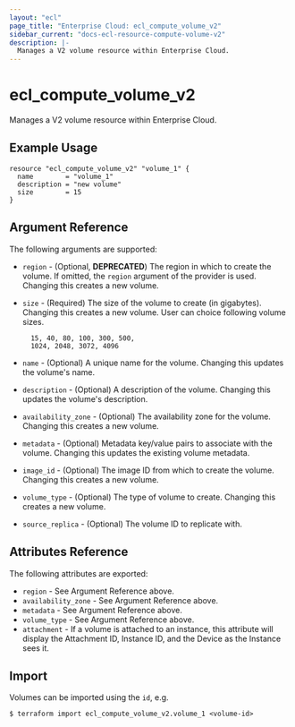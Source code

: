 ```yaml
---
layout: "ecl"
page_title: "Enterprise Cloud: ecl_compute_volume_v2"
sidebar_current: "docs-ecl-resource-compute-volume-v2"
description: |-
  Manages a V2 volume resource within Enterprise Cloud.
---
```


# ecl\_compute\_volume\_v2

Manages a V2 volume resource within Enterprise Cloud.

## Example Usage

```hcl
resource "ecl_compute_volume_v2" "volume_1" {
  name        = "volume_1"
  description = "new volume"
  size        = 15
}
```

## Argument Reference

The following arguments are supported:

* `region` - (Optional, **DEPRECATED**) The region in which to create the volume. If
    omitted, the `region` argument of the provider is used. Changing this
    creates a new volume.

* `size` - (Required) The size of the volume to create (in gigabytes). Changing
    this creates a new volume.
    User can choice following volume sizes. 

        15, 40, 80, 100, 300, 500,
        1024, 2048, 3072, 4096

* `name` - (Optional) A unique name for the volume. Changing this updates the
    volume's name.

* `description` - (Optional) A description of the volume. Changing this updates
    the volume's description.

* `availability_zone` - (Optional) The availability zone for the volume.
    Changing this creates a new volume.

* `metadata` - (Optional) Metadata key/value pairs to associate with the volume.
    Changing this updates the existing volume metadata.

* `image_id` - (Optional) The image ID from which to create the volume.
    Changing this creates a new volume.

* `volume_type` - (Optional) The type of volume to create.
    Changing this creates a new volume.

* `source_replica` - (Optional) The volume ID to replicate with.


## Attributes Reference

The following attributes are exported:

* `region` - See Argument Reference above.
* `availability_zone` - See Argument Reference above.
* `metadata` - See Argument Reference above.
* `volume_type` - See Argument Reference above.
* `attachment` - If a volume is attached to an instance, this attribute will
    display the Attachment ID, Instance ID, and the Device as the Instance
    sees it.

## Import

Volumes can be imported using the `id`, e.g.

```
$ terraform import ecl_compute_volume_v2.volume_1 <volume-id>
```
